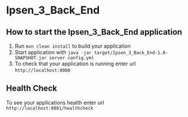 # Ipsen_3_Back_End

How to start the Ipsen_3_Back_End application
---

1. Run `mvn clean install` to build your application
1. Start application with `java -jar target/Ipsen_3_Back_End-1.0-SNAPSHOT.jar server config.yml`
1. To check that your application is running enter url `http://localhost:8080`

Health Check
---

To see your applications health enter url `http://localhost:8081/healthcheck`
